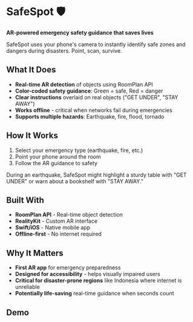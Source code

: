 # SafeSpot 🛡️

**AR-powered emergency safety guidance that saves lives**

SafeSpot uses your phone's camera to instantly identify safe zones and dangers during disasters. Point, scan, survive.

## What It Does

- **Real-time AR detection** of objects using RoomPlan API
- **Color-coded safety guidance**: Green = safe, Red = danger
- **Clear instructions** overlaid on real objects ("GET UNDER", "STAY AWAY")
- **Works offline** - critical when networks fail during emergencies
- **Supports multiple hazards**: Earthquake, fire, flood, tornado

## How It Works

1. Select your emergency type (earthquake, fire, etc.)
2. Point your phone around the room
3. Follow the AR guidance to safety

During an earthquake, SafeSpot might highlight a sturdy table with "GET UNDER" or warn about a bookshelf with "STAY AWAY."

## Built With

- **RoomPlan API** - Real-time object detection
- **RealityKit** - Custom AR interface
- **Swift/iOS** - Native mobile app
- **Offline-first** - No internet required

## Why It Matters

- **First AR app** for emergency preparedness
- **Designed for accessibility** - helps visually impaired users
- **Critical for disaster-prone regions** like Indonesia where internet is unreliable
- **Potentially life-saving** real-time guidance when seconds count

## Demo

